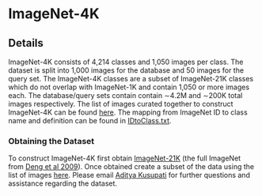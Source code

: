 # ImageNet-4K
## Details
ImageNet-4K consists of 4,214 classes and 1,050 images per class. The dataset is split into 1,000 images for the database and 50 images for the query set. The ImageNet-4K classes are a subset of ImageNet-21K classes which do not overlap with ImageNet-1K and contain 1,050 or more images each. The database/query sets contain contain ∼4.2M and ∼200K total images respectively. The list of images curated together to construct ImageNet-4K can be found [here](https://drive.google.com/drive/u/1/folders/1HFg0FzC5bJgG9h1EShhl1mBgsqpIEydT). The mapping from ImageNet ID to class name and definition can be found in [IDtoClass.txt](IDtoClass.txt).

### Obtaining the Dataset
To construct ImageNet-4K first obtain [ImageNet-21K](https://www.image-net.org/) (the full ImageNet from [Deng et al 2009](https://www.image-net.org/static_files/papers/imagenet_cvpr09.pdf)). Once obtained create a subset of the data using the list of images [here](https://drive.google.com/drive/u/1/folders/1HFg0FzC5bJgG9h1EShhl1mBgsqpIEydT). Please email [Aditya Kusupati](http://www.adityakusupati.com/) for further questions and assistance regarding the dataset. 
